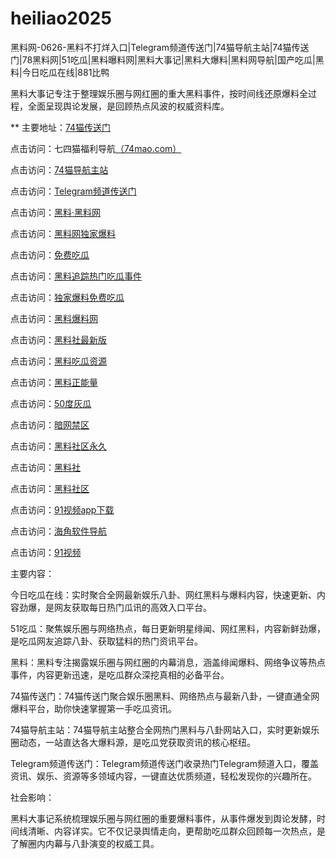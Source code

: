 # heiliao2025
黑料网-0626-黑料不打烊入口|Telegram频道传送门|74猫导航主站|74猫传送门|78黑料网|51吃瓜|黑料曝料网|黑料大事记|黑料大爆料|黑料网导航|国产吃瓜|黑料|今日吃瓜在线|881比鸭

黑料大事记专注于整理娱乐圈与网红圈的重大黑料事件，按时间线还原爆料全过程，全面呈现舆论发展，是回顾热点风波的权威资料库。

** 主要地址：<a href="https://74mao.com/">74猫传送门</a>

点击访问：七四猫福利导航<a href="https://74mao.com/">（74mao.com）</a>

点击访问：<a href="https://74mao.com/">74猫导航主站</a>

点击访问：<a href="https://74mao.com/">Telegram频道传送门</a>

点击访问：<a href="https://heiliaolvzlu3.pages.dev">黑料·黑料网</a>

点击访问：<a href="https://heiliaoyvnrda.pages.dev">黑料网独家爆料</a>

点击访问：<a href="https://heiliaoxey7ic.pages.dev">免费吃瓜</a>

点击访问：<a href="https://heiliaoal51na.pages.dev">黑料追踪热门吃瓜事件</a>

点击访问：<a href="https://heiliaoavkush.pages.dev">独家爆料免费吃瓜</a>

点击访问：<a href="https://hls-45.pages.dev/">黑料爆料网</a>

点击访问：<a href="https://hls-46.pages.dev/">黑料社最新版</a>

点击访问：<a href="https://hl64.pages.dev/">黑料吃瓜资源</a>

点击访问：<a href="https://hl62.pages.dev/">黑料正能量</a>

点击访问：<a href="https://cg147.pages.dev/">50度灰瓜</a>

点击访问：<a href="https://cg49-9.pages.dev/">暗网禁区</a>

点击访问：<a href="https://hl74.pages.dev/">黑料社区永久</a>

点击访问：<a href="https://hl76.pages.dev/">黑料社</a>

点击访问：<a href="https://hl77.pages.dev/">黑料社区</a>

点击访问：<a href="https://hj-1011.pages.dev/">91视频app下载</a>

点击访问：<a href="https://hj-1010.pages.dev/">海角软件导航</a>

点击访问：<a href="https://hj-1009.pages.dev/">91视频</a>

主要内容：

今日吃瓜在线：实时聚合全网最新娱乐八卦、网红黑料与爆料内容，快速更新、内容劲爆，是网友获取每日热门瓜讯的高效入口平台。

51吃瓜：聚焦娱乐圈与网络热点，每日更新明星绯闻、网红黑料，内容新鲜劲爆，是吃瓜网友追踪八卦、获取猛料的热门资讯平台。

黑料：黑料专注揭露娱乐圈与网红圈的内幕消息，涵盖绯闻爆料、网络争议等热点事件，内容更新迅速，是吃瓜群众深挖真相的必备平台。

74猫传送门：74猫传送门聚合娱乐圈黑料、网络热点与最新八卦，一键直通全网爆料平台，助你快速掌握第一手吃瓜资讯。

74猫导航主站：74猫导航主站整合全网热门黑料与八卦网站入口，实时更新娱乐圈动态，一站直达各大爆料源，是吃瓜党获取资讯的核心枢纽。

Telegram频道传送门：Telegram频道传送门收录热门Telegram频道入口，覆盖资讯、娱乐、资源等多领域内容，一键直达优质频道，轻松发现你的兴趣所在。

社会影响：

黑料大事记系统梳理娱乐圈与网红圈的重要爆料事件，从事件爆发到舆论发酵，时间线清晰、内容详实。它不仅记录舆情走向，更帮助吃瓜群众回顾每一次热点，是了解圈内内幕与八卦演变的权威工具。

<span style="display:none;">[Canonical link](）</span>
